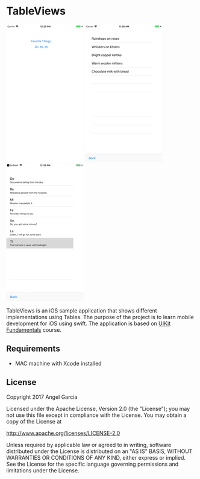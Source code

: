 # TableViews


![Scheme](/screenshots/SimulatorScreenShot-iPhone8Plus-2017-11-18at12.20.27.png)
![Scheme](/screenshots/SimulatorScreenShot-iPhone8Plus-2017-11-18at11.26.25.png)
![Scheme](/screenshots/SimulatorScreenShot-iPhone8Plus-2017-11-18at12.33.03.png)


TableViews is an iOS sample application that shows different implementations using Tables.
The purpose of the project is to learn mobile development for iOS using swift.
The application is based on [UIKit Fundamentals](https://www.udacity.com/course/uikit-fundamentals--ud788) course.


## Requirements
- MAC machine with Xcode installed



## License

Copyright 2017 Angel Garcia

Licensed under the Apache License, Version 2.0 (the "License"); you may not use this file except in compliance with the License. You may obtain a copy of the License at

http://www.apache.org/licenses/LICENSE-2.0

Unless required by applicable law or agreed to in writing, software distributed under the License is distributed on an "AS IS" BASIS, WITHOUT WARRANTIES OR CONDITIONS OF ANY KIND, either express or implied. See the License for the specific language governing permissions and limitations under the License.

